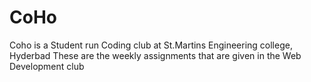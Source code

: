 # CoHo
Coho is a Student run Coding club at St.Martins Engineering college, Hyderbad
These are the weekly assignments that are given in the Web Development club 
